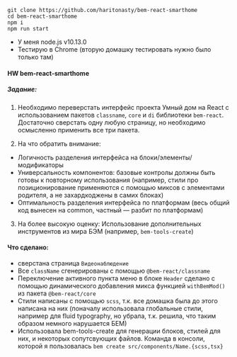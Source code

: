 ```
git clone https://github.com/haritonasty/bem-react-smarthome
cd bem-react-smarthome 
npm i
npm run start
```

- У меня node.js v10.13.0
- Тестирую в Chrome (вторую домашку тестировать нужно было только там)

#### HW bem-react-smarthome

##### Задание:
 
 1. Необходимо переверстать интерфейс проекта Умный дом на React с использованием пакетов `classname`, `core` и `di` библиотеки `bem-react`. Достаточно сверстать одну любую страницу, но необходимо осмысленно применить все три пакета.
 
 2. На что обратить внимание:
 - Логичность разделения интерфейса на блоки/элементы/модификаторы
 - Универсальность компонентов: базовые контролы должны быть готовы к повторному использования (например, стили про позиционирование применяются с помощью миксов с элементами родителя, а не захардкоджены в самих блоках)
 - Оптимальность разделения интерфейса по платформам (весь общий код вынесен на common, частный — разбит по платформам)
 
 3. На более высокую оценку:
 Использование дополнительных инструментов из мира БЭМ (например, `bem-tools-create`)
 
 #### Что сделано:
 
 - сверстана страница `Видеонаблюдение`
 - Все `className` сгенерированы с помощью `@bem-react/classname`
 - Переключение активного пункта меню в блоке `Header` сделано с помощью динамического добавления микса функцией  `withBemMod()` из пакета `@bem-react/core`
 - Стили написаны с помощью `scss`, т.к. все домашка была до этого написана на них (поначалу использовала глобальные стили, например для fluid typography, но убрала, т.к. решила, что таким образом немного нарушается БЕМ)
 - Использовала bem-tools-create  для генерации блоков, стилей для них, и некоторых сопутсвующих файлов. Команда в консоли, которой я пользовалась `bem create src/components/Name.{scss,tsx}`
 
